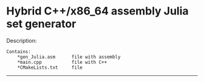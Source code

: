Hybrid C++/x86_64 assembly Julia set generator
===============================================================================
Description:

    Contains:
        *gen_Julia.asm      file with assembly
        *main.cpp           file with C++
        *CMakeLists.txt     file 
-------------------------------------------------------------------------------

